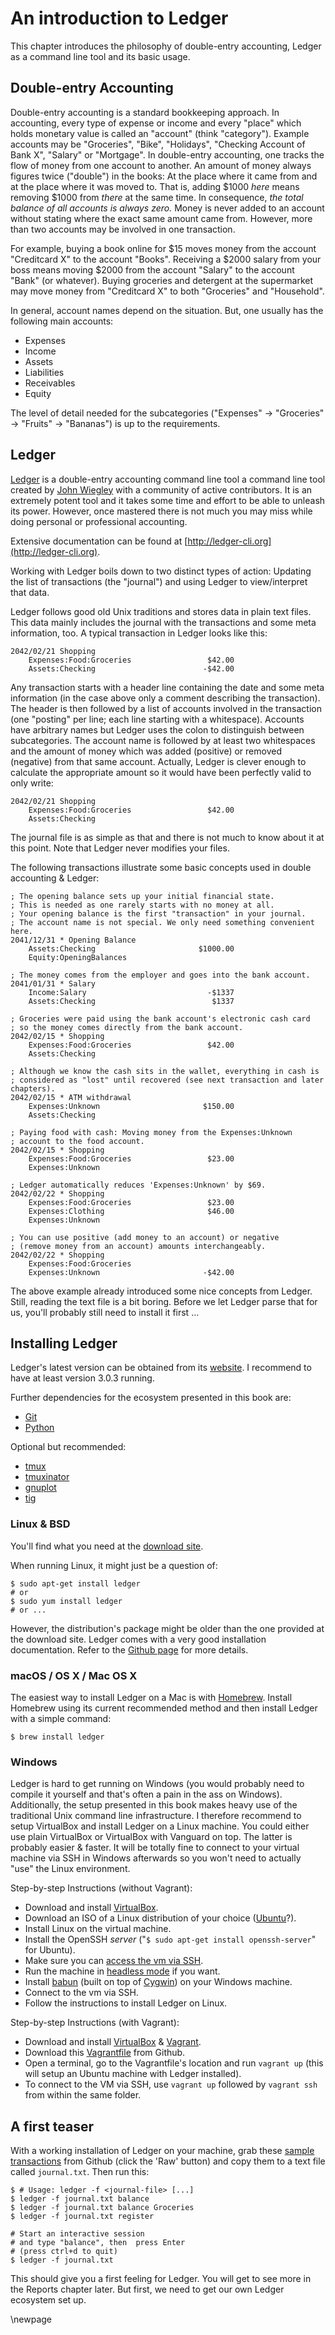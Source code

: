 
# An introduction to Ledger #

This chapter introduces the philosophy of double-entry accounting, Ledger as a command line tool  and its basic usage.


## Double-entry Accounting ##

Double-entry accounting is a standard bookkeeping approach.
In accounting, every type of expense or income and every "place" which holds monetary value is called an "account" (think "category").
Example accounts may be "Groceries", "Bike", "Holidays", "Checking Account of Bank X", "Salary" or "Mortgage".
In double-entry accounting, one tracks the flow of money from one account to another.
An amount of money always figures twice ("double") in the books: At the place where it came from and at the place where it was moved to.
That is, adding $1000 *here* means removing $1000 from *there* at the same time.
In consequence, *the total balance of all accounts is always zero.*
Money is never added to an account without stating where the exact same amount came from.
However, more than two accounts may be involved in one transaction.

For example, buying a book online for $15 moves money from the account "Creditcard X" to the account "Books".
Receiving a $2000 salary from your boss means moving $2000 from the account "Salary" to the account "Bank" (or whatever).
Buying groceries and detergent at the supermarket may move money from "Creditcard X" to both "Groceries" and "Household".

In general, account names depend on the situation.
But, one usually has the following main accounts:

* Expenses
* Income
* Assets
* Liabilities
* Receivables
* Equity

The level of detail needed for the subcategories ("Expenses" -> "Groceries" -> "Fruits" -> "Bananas") is up to the requirements.

## Ledger ##

[Ledger](http://ledger-cli.org) is a double-entry accounting command line tool a command line tool created by [John Wiegley](http://newartisans.com/) with a community of active contributors.
It is an extremely potent tool and it takes some time and effort to be able to unleash its power.
However, once mastered there is not much you may miss while doing personal or professional accounting.

Extensive documentation can be found at [http://ledger-cli.org](http://ledger-cli.org).

Working with Ledger boils down to two distinct types of action: Updating the list of transactions (the "journal") and using Ledger to view/interpret that data.

Ledger follows good old Unix traditions and stores data in plain text files.
This data mainly includes the journal with the transactions and some meta information, too.
A typical transaction in Ledger looks like this:

~~~{.scheme}
2042/02/21 Shopping
	Expenses:Food:Groceries                 $42.00
	Assets:Checking                        -$42.00
~~~

Any transaction starts with a header line containing the date and some meta information (in the case above only a comment describing the transaction).
The header is then followed by a list of accounts involved in the transaction (one "posting" per line; each line starting with a whitespace).
Accounts have arbitrary names but Ledger uses the colon to distinguish between subcategories.
The account name is followed by at least two whitespaces and the amount of money which was added (positive) or removed (negative) from that same account.
Actually, Ledger is clever enough to calculate the appropriate amount so it would have been perfectly valid to only write:

~~~{.scheme}
2042/02/21 Shopping
    Expenses:Food:Groceries                 $42.00
    Assets:Checking
~~~

The journal file is as simple as that and there is not much to know about it at this point. 
Note that Ledger never modifies your files.

The following transactions illustrate some basic concepts used in double accounting & Ledger:

```
; The opening balance sets up your initial financial state.
; This is needed as one rarely starts with no money at all.
; Your opening balance is the first "transaction" in your journal.
; The account name is not special. We only need something convenient here.
2041/12/31 * Opening Balance
    Assets:Checking                       $1000.00
    Equity:OpeningBalances

; The money comes from the employer and goes into the bank account.
2041/01/31 * Salary
    Income:Salary                           -$1337
    Assets:Checking                          $1337

; Groceries were paid using the bank account's electronic cash card
; so the money comes directly from the bank account.
2042/02/15 * Shopping
    Expenses:Food:Groceries                 $42.00
    Assets:Checking

; Although we know the cash sits in the wallet, everything in cash is
; considered as "lost" until recovered (see next transaction and later chapters).
2042/02/15 * ATM withdrawal
    Expenses:Unknown                       $150.00
    Assets:Checking

; Paying food with cash: Moving money from the Expenses:Unknown
; account to the food account.
2042/02/15 * Shopping
    Expenses:Food:Groceries                 $23.00
    Expenses:Unknown

; Ledger automatically reduces 'Expenses:Unknown' by $69.
2042/02/22 * Shopping
    Expenses:Food:Groceries                 $23.00
    Expenses:Clothing                       $46.00
    Expenses:Unknown

; You can use positive (add money to an account) or negative
; (remove money from an account) amounts interchangeably.
2042/02/22 * Shopping
    Expenses:Food:Groceries
    Expenses:Unknown                       -$42.00
```

The above example already introduced some nice concepts from Ledger.
Still, reading the text file is a bit boring.
Before we let Ledger parse that for us, you'll probably still need to install it first ...

## Installing Ledger ##

Ledger's latest version can be obtained from its [website](http://ledger-cli.org/download.html).
I recommend to have at least version 3.0.3 running.

Further dependencies for the ecosystem presented in this book are:

* [Git](http://git-scm.com/)
* [Python](https://www.python.org/)

Optional but recommended:

* [tmux](http://tmux.sourceforge.net/)
* [tmuxinator](https://github.com/tmuxinator/tmuxinator) 
* [gnuplot](http://www.gnuplot.info/)
* [tig](https://github.com/jonas/tig)

### Linux & BSD ###

You'll find what you need at the [download site](http://ledger-cli.org/download.html).

When running Linux, it might just be a question of:

~~~{.bash}
$ sudo apt-get install ledger
# or
$ sudo yum install ledger
# or ...
~~~

However, the distribution's package might be older than the one provided at the download site.
Ledger comes with a very good installation documentation.
Refer to the [Github page](https://github.com/ledger/ledger) for more details.

### macOS / OS X / Mac OS X ###

The easiest way to install Ledger on a Mac is with [Homebrew](https://brew.sh/). Install Homebrew using its current recommended method and then install Ledger with a simple command:

```{.bash}
$ brew install ledger
```

### Windows ###

Ledger is hard to get running on Windows (you would probably need to compile it yourself and that's often a pain in the ass on Windows).
Additionally, the setup presented in this book makes heavy use of the traditional Unix command line infrastructure.
I therefore recommend to setup VirtualBox and install Ledger on a Linux machine.
You could either use plain VirtualBox or VirtualBox with Vanguard on top.
The latter is probably easier & faster.
It will be totally fine to connect to your virtual machine via SSH in Windows afterwards so you won't need to actually "use" the Linux environment.

Step-by-step Instructions (without Vagrant):

* Download and install [VirtualBox](https://www.virtualbox.org/).
* Download an ISO of a Linux distribution of your choice ([Ubuntu](http://www.ubuntu.com/desktop)?).
* Install Linux on the virtual machine.
* Install the OpenSSH *server* ("``$ sudo apt-get install openssh-server``" for Ubuntu).
* Make sure you can [access the vm via SSH](http://stackoverflow.com/a/10532299).
* Run the machine in [headless mode](https://www.virtualbox.org/manual/ch07.html#vboxheadless) if you want.
* Install [babun](https://github.com/babun/babun) (built on top of [Cygwin](https://www.cygwin.com/)) on your Windows machine.
* Connect to the vm via SSH.
* Follow the instructions to install Ledger on Linux.

Step-by-step Instructions (with Vagrant):

* Download and install [VirtualBox](https://www.virtualbox.org/) & [Vagrant](https://www.vagrantup.com/).
* Download this [Vagrantfile](https://github.com/rolfschr/GSWL-ecosystem/blob/master/contrib/Vagrantfile) from Github.
* Open a terminal, go to the Vagrantfile's location and run ``vagrant up`` (this will setup an Ubuntu machine with Ledger installed).
* To connect to the VM via SSH, use ``vagrant up`` followed by ``vagrant ssh`` from within the same folder.

## A first teaser ##

With a working installation of Ledger on your machine, grab these [sample transactions](https://gist.github.com/rolfschr/318f1f91f8f845864568) from Github (click the 'Raw' button) and copy them to a text file called ``journal.txt``.
Then run this:

~~~{.bash}
$ # Usage: ledger -f <journal-file> [...]
$ ledger -f journal.txt balance
$ ledger -f journal.txt balance Groceries
$ ledger -f journal.txt register

# Start an interactive session
# and type "balance", then  press Enter
# (press ctrl+d to quit)
$ ledger -f journal.txt
~~~

This should give you a first feeling for Ledger.
You will get to see more in the Reports chapter later.
But first, we need to get our own Ledger ecosystem set up.

\newpage
